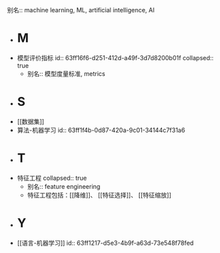 别名:: machine learning, ML, artificial intelligence, AI

- # M
- 模型评价指标
  id:: 63ff16f6-d251-412d-a49f-3d7d8200b01f
  collapsed:: true
	- 别名:: 模型度量标准, metrics
- # S
- [[数据集]]
- 算法-机器学习
  id:: 63ff1f4b-0d87-420a-9c01-34144c7f31a6
- # T
- 特征工程
  collapsed:: true
	- 别名:: feature engineering
	- 特征工程包括：[[降维]]、 [[特征选择]]、 [[特征缩放]]
- # Y
- [[语言-机器学习]]
  id:: 63ff1217-d5e3-4b9f-a63d-73e548f78fed